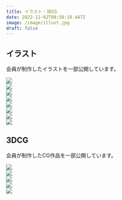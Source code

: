 ```yaml
---
title: イラスト・3DCG
date: 2022-12-02T08:58:19.447Z
image: /image/illust.jpg
draft: false
---
```

## イラスト

会員が制作したイラストを一部公開しています。  

<div class="illust-container">
    <div class="illust-button"><img id="grid-8" onclick="clickedImage('grid-8');" src="/image/illust_kishi_02.png"></div>
    <div class="illust-button"><img id="grid-7" onclick="clickedImage('grid-7');" src="/image/illust_kishi_01.png"></div>
    <div class="illust-button"><img id="grid-6" onclick="clickedImage('grid-6');" src="/image/tsuno_denxchan.png"></div>
    <div class="illust-button"><img id="grid-5" onclick="clickedImage('grid-5');" src="/image/illust_ramune_00.png"></div>
    <div class="illust-button"><img id="grid-4" onclick="clickedImage('grid-4');" src="/image/laisa_1.jpg"></div>
    <div class="illust-button"><img id="grid-3" onclick="clickedImage('grid-3');" src="/image/nanari_1.jpg"></div>
    <div class="illust-button"><img id="grid-2" onclick="clickedImage('grid-2');" src="/image/laisa_2.jpg"></div>
    <div class="illust-button"><img id="grid-1" onclick="clickedImage('grid-1');" src="/image/ramune_robo_den.png"></div>
</div>

<div class="popup" id="js-popup">
    <div class="popup-inner">
        <a><img id="popup-image" src=""></a>
    </div>
    <div class="black-background" id="js-black-bg"></div>
</div>

<style type="text/css">
.popup {
  position: fixed;
  left: 0;
  top: 0;
  width: 100%;
  height: 100%;
  z-index: 9999;
  opacity: 0;
  visibility: hidden;
  transition: .6s;
}
.popup.is-show {
  opacity: 1;
  visibility: visible;
}
.popup-inner {
  position: absolute;
  left: 50%;
  top: 50%;
  transform: translate(-50%,-50%);
  width: 80%;
  max-width: 600px;
  padding: 50px;
  background-color: #fff;
  z-index: 2;
}
.popup-inner img {
  width: 100%;
}
.black-background {
  position: absolute;
  left: 0;
  top: 0;
  width: 100%;
  height: 100%;
  background-color: rgba(0,0,0,.8);
  z-index: 1;
  cursor: pointer;
}
</style>

<script type="text/javascript" src="/js/popupImage.js"></script>

## 3DCG

会員が制作したCG作品を一部公開しています。  

<div class="illust-container">
    <div class="illust-button"><img id="grid-1*" onclick="clickedImage('grid-1*');" src="/image/VRcG_2022_01.png"></div>
    <div class="illust-button"><img id="grid-2*" onclick="clickedImage('grid-2*');" src="/image/VRcG_2022_02.png"></div>
    <div class="illust-button"><img id="grid-3*" onclick="clickedImage('grid-3*');" src="/image/VRcG_2022_03.png"></div>
    <div class="illust-button"><img id="grid-4*" onclick="clickedImage('grid-4*');" src="/image/VRcG_2022_04.png"></div>
    <div class="illust-button"><img id="grid-5*" onclick="clickedImage('grid-5*');" src="/image/VRcG_2022_05.png"></div>
</div>

<div class="popup" id="js-popup">
    <div class="popup-inner">
        <a><img id="popup-image" src=""></a>
    </div>
    <div class="black-background" id="js-black-bg"></div>
</div>

<style type="text/css">
.popup {
  position: fixed;
  left: 0;
  top: 0;
  width: 100%;
  height: 100%;
  z-index: 9999;
  opacity: 0;
  visibility: hidden;
  transition: .6s;
}
.popup.is-show {
  opacity: 1;
  visibility: visible;
}
.popup-inner {
  position: absolute;
  left: 50%;
  top: 50%;
  transform: translate(-50%,-50%);
  width: 80%;
  max-width: 600px;
  padding: 50px;
  background-color: #fff;
  z-index: 2;
}
.popup-inner img {
  width: 100%;
}
.black-background {
  position: absolute;
  left: 0;
  top: 0;
  width: 100%;
  height: 100%;
  background-color: rgba(0,0,0,.8);
  z-index: 1;
  cursor: pointer;
}
</style>
<script type="text/javascript" src="/js/popupImage.js"></script>